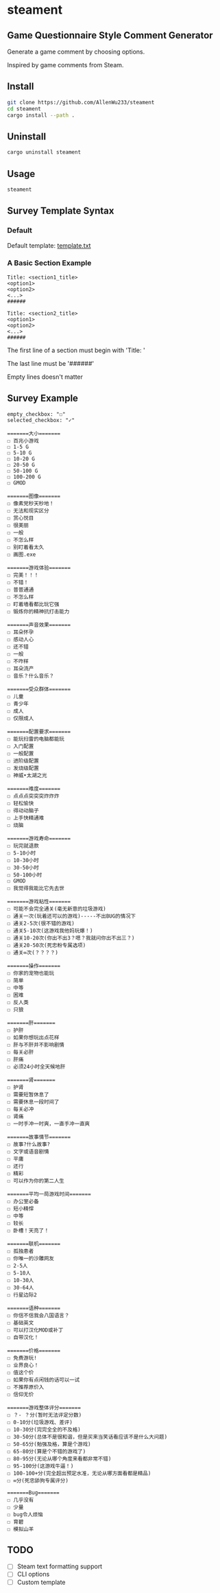 # steament

## Game Questionnaire Style Comment Generator

Generate a game comment by choosing options.

Inspired by game comments from Steam.

## Install

```bash
git clone https://github.com/AllenWu233/steament
cd steament
cargo install --path .
```

## Uninstall

```bash
cargo uninstall steament
```

## Usage

```bash
steament

```

## Survey Template Syntax

### Default

Default template: [template.txt](template.txt)

### A Basic Section Example

```text
Title: <section1_title>
<option1>
<option2>
<...>
######

Title: <section2_title>
<option1>
<option2>
<...>
######
```

The first line of a section must begin with 'Title: '

The last line must be '######'

Empty lines doesn't matter

## Survey Example

```text
empty_checkbox: "☐"
selected_checkbox: "✓"

=======大小=======
☐ 百兆小游戏
☐ 1-5 G
☐ 5-10 G
☐ 10-20 G
☐ 20-50 G
☐ 50-100 G
☐ 100-200 G
☐ GMOD

=======图像=======
☐ 像素党秒天秒地！
☐ 无法和现实区分
☐ 赏心悦目
☐ 很美丽
☐ 一般
☐ 不怎么样
☐ 别盯着看太久
☐ 画图.exe

=======游戏体验=======
☐ 完美！！！
☐ 不错！
☐ 普普通通
☐ 不怎么样
☐ 盯着墙看都比玩它强
☐ 锻炼你的精神抗打击能力

=======声音效果=======
☐ 耳朵怀孕
☐ 感动人心
☐ 还不错
☐ 一般
☐ 不咋样
☐ 耳朵流产
☐ 音乐？什么音乐？

=======受众群体=======
☐ 儿童
☐ 青少年
☐ 成人
☐ 仅限成人

=======配置要求=======
☐ 能玩扫雷的电脑都能玩
☐ 入门配置
☐ 一般配置
☐ 进阶级配置
☐ 发烧级配置
☐ 神威•太湖之光

=======难度=======
☐ 点点点突突突炸炸炸
☐ 轻松愉快
☐ 得动动脑子
☐ 上手快精通难
☐ 烧脑

=======游戏寿命=======
☐ 玩完就退款
☐ 5-10小时
☐ 10-30小时
☐ 30-50小时
☐ 50-100小时
☐ GMOD
☐ 我觉得我能比它先去世

=======游戏粘性=======
☐ 可能不会完全通关(毫无新意的垃圾游戏)
☐ 通关一次(玩着还可以的游戏)-----不出BUG的情况下
☐ 通关2-5次(很不错的游戏)
☐ 通关5-10次(这游戏我他妈玩爆！)
☐ 通关10-20次(你出不出3？嗯？我就问你出不出三？)
☐ 通关20-50次(死忠粉专属选项)
☐ 通关∞次(？？？？)

=======操作=======
☐ 你家的宠物也能玩
☐ 简单
☐ 中等
☐ 困难
☐ 反人类
☐ 只狼

=======肝=======
☐ 护肝
☐ 如果你想玩出点花样
☐ 肝与不肝并不影响剧情
☐ 每关必肝
☐ 肝痛
☐ 必须24小时全天候地肝

=======肾=======
☐ 护肾
☐ 需要短暂休息了
☐ 需要休息一段时间了
☐ 每关必冲
☐ 肾痛
☐ 一时手冲一时爽，一直手冲一直爽

=======故事情节=======
☐ 故事?什么故事?
☐ 文字或语音剧情
☐ 平庸
☐ 还行
☐ 精彩
☐ 可以作为你的第二人生

=======平均一局游戏时间=======
☐ 办公室必备
☐ 短小精悍
☐ 中等
☐ 较长
☐ 卧槽！天亮了！

=======联机=======
☐ 孤独患者
☐ 你唯一的沙雕网友
☐ 2-5人
☐ 5-10人
☐ 10-30人
☐ 30-64人
☐ 行星边际2

=======语种=======
☐ 你信不信我会八国语言？
☐ 基础英文
☐ 可以打汉化MOD或补丁
☐ 自带汉化！

=======价格=======
☐ 免费游玩!
☐ 业界良心！
☐ 值这个价
☐ 如果你有点闲钱的话可以一试
☐ 不推荐原价入
☐ 信仰无价

=======游戏整体评分=======
☐ ？- ？分(暂时无法评定分数)
☐ 0-10分(垃圾游戏、差评)
☐ 10-30分(完完全全的不及格)
☐ 30-50分(总体不是很和谐，但是买来当笑话看应该不是什么大问题)
☐ 50-65分(勉强及格，算是个游戏)
☐ 65-80分(算是个不错的游戏了)
☐ 80-95分(无论从哪个角度来看都非常不错)
☐ 95-100分(这游戏牛逼！)
☐ 100-100+分(完全超出预定水准，无论从哪方面看都是精品)
☐ ∞分(死忠舔狗专属评分)

=======Bug=======
☐ 几乎没有
☐ 少量
☐ bug令人烦恼
☐ 育碧
☐ 模拟山羊
```

## TODO

- [ ] Steam text formatting support
- [ ] CLI options
- [ ] Custom template

